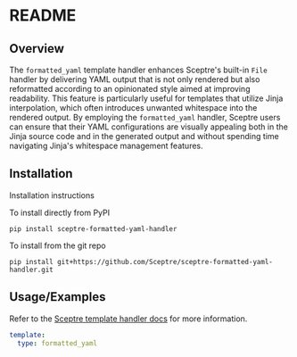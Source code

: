 # README

## Overview

The `formatted_yaml` template handler enhances Sceptre's built-in `File` handler by delivering YAML output that is not only rendered but also reformatted according to an opinionated style aimed at improving readability. This feature is particularly useful for templates that utilize Jinja interpolation, which often introduces unwanted whitespace into the rendered output. By employing the `formatted_yaml` handler, Sceptre users can ensure that their YAML configurations are visually appealing both in the Jinja source code and in the generated output and without spending time navigating Jinja's whitespace management features.

## Installation

Installation instructions

To install directly from PyPI
```shell
pip install sceptre-formatted-yaml-handler
```

To install from the git repo
```shell
pip install git+https://github.com/Sceptre/sceptre-formatted-yaml-handler.git
```

## Usage/Examples

Refer to the
[Sceptre template handler docs](https://docs.sceptre-project.org/latest/docs/hooks.html#hook-points)
for more information.

```yaml
template:
  type: formatted_yaml
```
